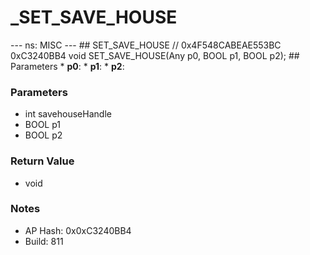 # _SET_SAVE_HOUSE

--- ns: MISC --- ## SET_SAVE_HOUSE  // 0x4F548CABEAE553BC 0xC3240BB4 void SET_SAVE_HOUSE(Any p0, BOOL p1, BOOL p2);   ## Parameters * **p0**: * **p1**: * **p2**:

### Parameters
* int savehouseHandle
* BOOL p1
* BOOL p2

### Return Value
* void

### Notes
* AP Hash: 0x0xC3240BB4
* Build: 811

